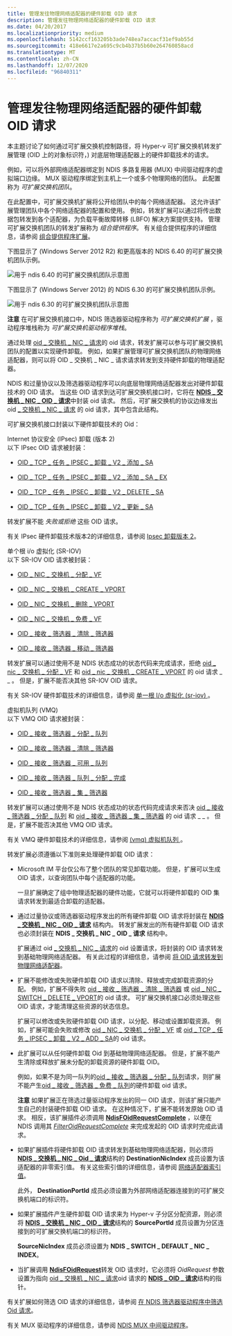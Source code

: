 ```yaml
---
title: 管理发往物理网络适配器的硬件卸载 OID 请求
description: 管理发往物理网络适配器的硬件卸载 OID 请求
ms.date: 04/20/2017
ms.localizationpriority: medium
ms.openlocfilehash: 5142ccf163205b3ade748ea7accacf31ef9ab55d
ms.sourcegitcommit: 418e6617e2a695c9cb4b37b5b60e264760858acd
ms.translationtype: MT
ms.contentlocale: zh-CN
ms.lasthandoff: 12/07/2020
ms.locfileid: "96840311"
---
```

# <a name="managing-hardware-offload-oid-requests-to-physical-network-adapters"></a>管理发往物理网络适配器的硬件卸载 OID 请求


本主题讨论了如何通过可扩展交换机控制路径，将 Hyper-v 可扩展交换机转发扩展管理 (OID 上的对象标识符，) 对底层物理适配器上的硬件卸载技术的请求。

例如，可以将外部网络适配器绑定到 NDIS 多路复用器 (MUX) 中间驱动程序的虚拟端口边缘。 MUX 驱动程序绑定到主机上一个或多个物理网络的团队。 此配置称为 *可扩展交换机团队*。

在此配置中，可扩展交换机扩展将公开给团队中的每个网络适配器。 这允许该扩展管理团队中各个网络适配器的配置和使用。 例如，转发扩展可以通过将传出数据包转发到各个适配器，为负载平衡故障转移 (LBFO) 解决方案提供支持。 管理可扩展交换机团队的转发扩展称为 *组合提供程序*。 有关组合提供程序的详细信息，请参阅 [组合提供程序扩展](teaming-provider-extensions.md)。

下图显示了 (Windows Server 2012 R2) 和更高版本的 NDIS 6.40 的可扩展交换机团队示例。

![用于 ndis 6.40 的可扩展交换机团队示意图](images/vswitch-oid-controlpath2-ndis640.png)

下图显示了 (Windows Server 2012) 的 NDIS 6.30 的可扩展交换机团队示例。

![用于 ndis 6.30 的可扩展交换机团队示意图](images/vswitch-oid-controlpath2.png)

**注意**  在可扩展交换机接口中，NDIS 筛选器驱动程序称为 *可扩展交换机扩展* ，驱动程序堆栈称为 *可扩展交换机驱动程序堆栈*。

 

通过处理 [oid \_ 交换机 \_ NIC \_ 请求](./oid-switch-nic-request.md)的 oid 请求，转发扩展可以参与可扩展交换机团队的配置以实现硬件卸载。 例如，如果扩展管理可扩展交换机团队的物理网络适配器，则可以将 OID \_ 交换机 \_ NIC \_ 请求请求转发到支持硬件卸载的物理适配器。

NDIS 和过量协议以及筛选器驱动程序可以向底层物理网络适配器发出对硬件卸载技术的 OID 请求。 当这些 OID 请求到达可扩展交换机接口时，它将在 [**NDIS \_ 交换机 \_ NIC \_ OID \_ 请求**](/windows-hardware/drivers/ddi/ntddndis/ns-ntddndis-_ndis_switch_nic_oid_request)中封装 oid 请求。 然后，可扩展交换机的协议边缘发出 oid [ \_ 交换机 \_ NIC \_ 请求](./oid-switch-nic-request.md) 的 oid 请求，其中包含此结构。

可扩展交换机接口封装以下硬件卸载技术的 Oid：

<a href="" id="internet-protocol-security--ipsec--offload--version-2-"></a>Internet 协议安全 (IPsec) 卸载 (版本 2)   
以下 IPsec OID 请求被封装：

-   [OID \_ TCP \_ 任务 \_ IPSEC \_ 卸载 \_ V2 \_ 添加 \_ SA](./oid-tcp-task-ipsec-offload-v2-add-sa.md)

-   [OID \_ TCP \_ 任务 \_ IPSEC \_ 卸载 \_ V2 \_ 添加 \_ SA \_ EX](./oid-tcp-task-ipsec-offload-v2-add-sa-ex.md)

-   [OID \_ TCP \_ 任务 \_ IPSEC \_ 卸载 \_ V2 \_ DELETE \_ SA](./oid-tcp-task-ipsec-offload-v2-delete-sa.md)

-   [OID \_ TCP \_ 任务 \_ IPSEC \_ 卸载 \_ V2 \_ 更新 \_ SA](./oid-tcp-task-ipsec-offload-v2-update-sa.md)

转发扩展不能 *失败或拒绝* 这些 OID 请求。

有关 IPsec 硬件卸载技术版本2的详细信息，请参阅 [Ipsec 卸载版本 2](./introduction-to-ipsec-offload-version-2.md)。

<a href="" id="single-root-i-o-virtualization--sr-iov-"></a>单个根 i/o 虚拟化 (SR-IOV)   
以下 SR-IOV OID 请求被封装：

-   [OID \_ NIC \_ 交换机 \_ 分配 \_ VF](./oid-nic-switch-allocate-vf.md)

-   [OID \_ NIC \_ 交换机 \_ CREATE \_ VPORT](./oid-nic-switch-create-vport.md)

-   [OID \_ NIC \_ 交换机 \_ 删除 \_ VPORT](./oid-nic-switch-delete-vport.md)

-   [OID \_ NIC \_ 交换机 \_ 免费 \_ VF](./oid-nic-switch-free-vf.md)

-   [OID \_ 接收 \_ 筛选器 \_ 清除 \_ 筛选器](./oid-receive-filter-clear-filter.md)

-   [OID \_ 接收 \_ 筛选器 \_ 移动 \_ 筛选器](./oid-receive-filter-move-filter.md)

转发扩展可以通过使用不是 NDIS 状态成功的状态代码来完成请求，拒绝 [oid \_ nic \_ 交换机 \_ 分配 \_ VF](./oid-nic-switch-allocate-vf.md) 和 [oid \_ nic \_ 交换机 \_ CREATE \_ VPORT](./oid-nic-switch-create-vport.md) 的 oid 请求 \_ \_ 。 但是，扩展不能否决其他 SR-IOV OID 请求。

有关 SR-IOV 硬件卸载技术的详细信息，请参阅 [单一根 I/o 虚拟化 (sr-iov) ](single-root-i-o-virtualization--sr-iov-.md)。

<a href="" id="virtualized-machine-queue--vmq-"></a>虚拟机队列 (VMQ)   
以下 VMQ OID 请求被封装：

-   [OID \_ 接收 \_ 筛选器 \_ 分配 \_ 队列](./oid-receive-filter-allocate-queue.md)

-   [OID \_ 接收 \_ 筛选器 \_ 清除 \_ 筛选器](./oid-receive-filter-clear-filter.md)

-   [OID \_ 接收 \_ 筛选器 \_ 可用 \_ 队列](./oid-receive-filter-free-queue.md)

-   [OID \_ 接收 \_ 筛选器 \_ 队列 \_ 分配 \_ 完成](./oid-receive-filter-queue-allocation-complete.md)

-   [OID \_ 接收 \_ 筛选器 \_ 集 \_ 筛选器](./oid-receive-filter-set-filter.md)

转发扩展可以通过使用不是 NDIS 状态成功的状态代码完成请求来否决 [oid \_ 接收 \_ 筛选器 \_ 分配 \_ 队列](./oid-receive-filter-allocate-queue.md) 和 [oid \_ 接收 \_ 筛选器 \_ 集 \_ 筛选器](./oid-receive-filter-set-filter.md) 的 oid 请求 \_ \_ 。 但是，扩展不能否决其他 VMQ OID 请求。

有关 VMQ 硬件卸载技术的详细信息，请参阅 [ (vmq) 虚拟机队列 ](virtual-machine-queue--vmq-.md)。

转发扩展必须遵循以下准则来处理硬件卸载 OID 请求：

-   Microsoft IM 平台仅公布了整个团队的常见卸载功能。 但是，扩展可以生成 OID 请求，以查询团队中每个适配器的功能。

    一旦扩展确定了组中物理适配器的硬件功能，它就可以将硬件卸载的 OID 集请求转发到最适合卸载的适配器。

-   通过过量协议或筛选器驱动程序发出的所有硬件卸载 OID 请求将封装在 [**NDIS \_ 交换机 \_ NIC \_ OID \_ 请求**](/windows-hardware/drivers/ddi/ntddndis/ns-ntddndis-_ndis_switch_nic_oid_request) 结构内。 转发扩展发出的所有硬件卸载 OID 请求也必须封装在 **NDIS \_ 交换机 \_ NIC \_ OID \_ 请求** 结构中。

    扩展通过 oid [ \_ 交换机 \_ NIC \_ 请求](./oid-switch-nic-request.md)的 oid 设置请求，将封装的 OID 请求转发到基础物理网络适配器。 有关此过程的详细信息，请参阅 [将 OID 请求转发到物理网络适配器](forwarding-oid-requests-to-physical-network-adapters.md)。

-   扩展不能修改或失败硬件卸载 OID 请求以清除、释放或完成卸载资源的分配。 例如，扩展不得失败 [oid \_ 接收 \_ 筛选器 \_ 清除 \_ 筛选器](./oid-receive-filter-clear-filter.md) 或 [oid \_ NIC \_ SWITCH \_ DELETE \_ VPORT](./oid-nic-switch-delete-vport.md)的 oid 请求。 可扩展交换机接口必须处理这些 OID 请求，才能清理这些资源的状态信息。

    扩展可以修改或失败硬件卸载 OID 请求，以分配、移动或设置卸载资源。 例如，扩展可能会失败或修改 [oid \_ NIC \_ 交换机 \_ 分配 \_ VF](./oid-nic-switch-allocate-vf.md) 或 [oid \_ TCP \_ 任务 \_ IPSEC \_ 卸载 \_ V2 \_ ADD \_ SA](./oid-tcp-task-ipsec-offload-v2-add-sa.md)的 oid 请求。

-   此扩展可以从任何硬件卸载 Oid 到基础物理网络适配器。 但是，扩展不能产生清除或释放扩展未分配的卸载资源的硬件卸载 OID。

    例如，如果不是为同一队列的[oid \_ 接收 \_ 筛选器 \_ 分配 \_ 队列](./oid-receive-filter-allocate-queue.md)请求，则扩展不能产生[oid \_ 接收 \_ 筛选器 \_ 免费 \_ 队列](./oid-receive-filter-free-queue.md)的硬件卸载 oid 请求。

    **注意**  如果扩展正在筛选过量驱动程序发出的同一 OID 请求，则该扩展只能产生自己的封装硬件卸载 OID 请求。 在这种情况下，扩展不能转发原始 OID 请求。 相反，该扩展插件必须调用 [**NdisFOidRequestComplete**](/windows-hardware/drivers/ddi/ndis/nf-ndis-ndisfoidrequestcomplete) ，以便在 NDIS 调用其 [*FilterOidRequestComplete*](/windows-hardware/drivers/ddi/ndis/nc-ndis-filter_oid_request_complete) 来完成发起的 OID 请求时完成此请求。

     

-   如果扩展插件将硬件卸载 OID 请求转发到基础物理网络适配器，则必须将 [**NDIS \_ 交换机 \_ NIC \_ Oid \_ 请求**](/windows-hardware/drivers/ddi/ntddndis/ns-ntddndis-_ndis_switch_nic_oid_request)结构的 **DestinationNicIndex** 成员设置为该适配器的非零索引值。 有关这些索引值的详细信息，请参阅 [网络适配器索引值](network-adapter-index-values.md)。

    此外， **DestinationPortId** 成员必须设置为外部网络适配器连接到的可扩展交换机端口的标识符。

-   如果扩展插件产生硬件卸载 OID 请求来为 Hyper-v 子分区分配资源，则必须将 [**NDIS \_ 交换机 \_ NIC \_ OID \_ 请求**](/windows-hardware/drivers/ddi/ntddndis/ns-ntddndis-_ndis_switch_nic_oid_request)结构的 **SourcePortId** 成员设置为分区连接到的可扩展交换机端口的标识符。

    **SourceNicIndex** 成员必须设置为 **NDIS \_ SWITCH \_ DEFAULT \_ NIC \_ INDEX**。

-   当扩展调用 [**NdisFOidRequest**](/windows-hardware/drivers/ddi/ndis/nf-ndis-ndisfoidrequest)转发 OID 请求时，它必须将 *OidRequest* 参数设置为指向 [oid \_ 交换机 \_ NIC \_ 请求](./oid-switch-nic-request.md)oid 请求的 [**NDIS \_ OID \_ 请求**](/windows-hardware/drivers/ddi/ndis/ns-ndis-_ndis_oid_request)结构的指针。

有关扩展如何筛选 OID 请求的详细信息，请参阅 [在 NDIS 筛选器驱动程序中筛选 Oid 请求](filtering-oid-requests-in-an-ndis-filter-driver.md)。

有关 MUX 驱动程序的详细信息，请参阅 [NDIS MUX 中间驱动程序](ndis-mux-intermediate-drivers.md)。

 

